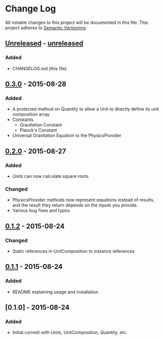 # Change Log
All notable changes to this project will be documented in this file.
This project adheres to [Semantic Versioning](http://semver.org/).

## [Unreleased] - [unreleased]
### Added
- CHANGELOG.md (this file)

## [0.3.0] - 2015-08-28
### Added
- A protected method on Quantity to allow a Unit to directly define its unit composition array
- Constants
  - Gravitation Constant
  - Planck's Constant
- Universal Gravitation Equation to the PhysicsProvider

## [0.2.0] - 2015-08-27
### Added
- Units can now calculate square roots.

### Changed
- PhysicsProvider methods now represent equations instead of results, and the result they return depends on the inputs you provide.
- Various bug fixes and typos.

## [0.1.2] - 2015-08-24
### Changed
- Static references in UnitComposition to instance references

## [0.1.1] - 2015-08-24
### Added
- README explaining usage and installation

## [0.1.0] - 2015-08-24
### Added
- Initial commit with Units, UnitComposition, Quantity, etc.

[unreleased]: https://github.com/JordanRL/Newton/compare/v0.3.0...HEAD
[0.3.0]: https://github.com/JordanRL/Newton/compare/v0.2.0...v0.3.0
[0.2.0]: https://github.com/JordanRL/Newton/compare/v0.1.2...v0.2.0
[0.1.2]: https://github.com/JordanRL/Newton/compare/v0.1.1...v0.1.2
[0.1.1]: https://github.com/JordanRL/Newton/compare/v0.1.0...v0.1.1
